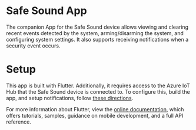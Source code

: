 # Safe Sound App

The companion App for the Safe Sound device allows viewing and clearing recent events detected by the system, arming/disarming the system, and configuring system settings. It also supports receiving notifications when a security event occurs.

# Setup

This app is built with Flutter. Additionally, it requires access to the Azure IoT Hub that the Safe Sound device is connected to. To configure this, build the app, and setup notifications, follow [these directions](https://www.hackster.io/jdpwebb/ai-powered-smart-home-security-2e927c#toc-setting-up-the-app-7).

For more information about Flutter, view the
[online documentation](https://flutter.dev/docs), which offers tutorials,
samples, guidance on mobile development, and a full API reference.
